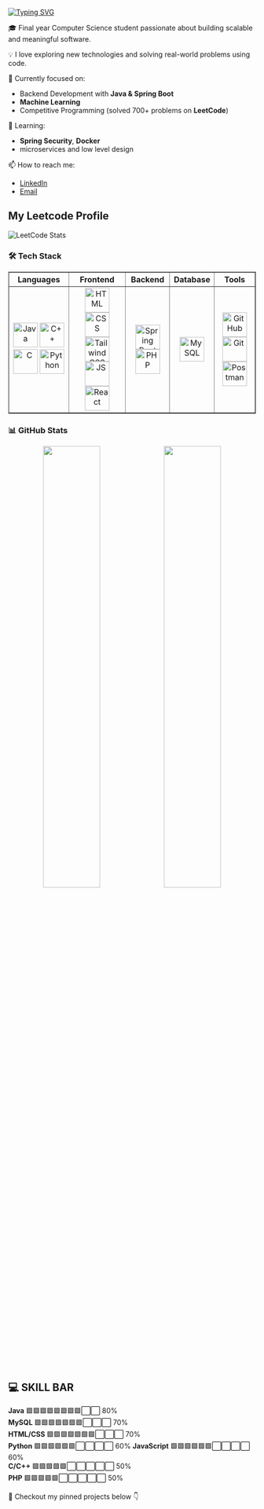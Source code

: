 [![Typing SVG](https://readme-typing-svg.herokuapp.com?font=Fira+Code&size=26&pause=1000&color=c9eb34&center=true&vCenter=true&width=800&lines=Hi%2C+I'm+Siddharth+Shukla;Backend+Developer+%26+Machine+Learning+Enthusiast;Building+projects+in+Spring+Boot+%26+ML)](https://git.io/typing-svg)

🎓 Final year Computer Science student passionate about building scalable and meaningful software.

💡 I love exploring new technologies and solving real-world problems using code.

🔧 Currently focused on:
- Backend Development with **Java & Spring Boot**
- **Machine Learning**
- Competitive Programming (solved 700+ problems on **LeetCode**)

🌱 Learning:
- **Spring Security**, **Docker**
- microservices and low level design

📫 How to reach me:
- [LinkedIn](https://linkedin.com/in/siddharth-shukla-61ab0124b)
- [Email](mailto:shuklasiddharth418@gmail.com)


## My Leetcode Profile
![LeetCode Stats](https://leetcard.jacoblin.cool/SiddharthShukla34?theme=nord&font=Amaranth&ext=heatmap)

### 🛠️ Tech Stack
<table border="1" cellspacing="10" cellpadding="10">
  <tr>
    <th>Languages</th>
    <th>Frontend</th>
    <th>Backend</th>
    <th>Database</th>
    <th>Tools</th>
  </tr>
  <tr>
    <td align="center">
      <img src="https://cdn.jsdelivr.net/gh/devicons/devicon/icons/java/java-original.svg" width="50" height="50" alt="Java"/>
      <img src="https://cdn.jsdelivr.net/gh/devicons/devicon/icons/cplusplus/cplusplus-original.svg" width="50" height="50" alt="C++"/>
      <img src="https://cdn.jsdelivr.net/gh/devicons/devicon/icons/c/c-original.svg" width="50" height="50" alt="C"/>
      <img src="https://cdn.jsdelivr.net/gh/devicons/devicon/icons/python/python-original.svg" width="50" height="50" alt="Python"/>
    </td>
    <td align="center">
      <img src="https://cdn.jsdelivr.net/gh/devicons/devicon/icons/html5/html5-original.svg" width="50" height="50" alt="HTML"/>
      <img src="https://cdn.jsdelivr.net/gh/devicons/devicon/icons/css3/css3-original.svg" width="50" height="50" alt="CSS"/>
      <img src="https://cdn.jsdelivr.net/gh/devicons/devicon/icons/tailwindcss/tailwindcss-original.svg" alt="Tailwind CSS" width="50" height="50"/>
      <img src="https://cdn.jsdelivr.net/gh/devicons/devicon/icons/javascript/javascript-original.svg" width="50" height="50" alt="JS"/>
      <img src="https://cdn.jsdelivr.net/gh/devicons/devicon/icons/react/react-original.svg" width="50" height="50" alt="React"/>
    </td>
    <td align="center">
      <img src="https://cdn.jsdelivr.net/gh/devicons/devicon/icons/spring/spring-original.svg" width="50" height="50" alt="Spring Boot"/>
      <img src="https://cdn.jsdelivr.net/gh/devicons/devicon/icons/php/php-original.svg" width="50" height="50" alt="PHP"/>
    </td>
    <td align="center">
      <img src="https://cdn.jsdelivr.net/gh/devicons/devicon/icons/mysql/mysql-original.svg" width="50" height="50" alt="MySQL"/>
    </td>
    <td align="center">
      <img src="https://cdn.jsdelivr.net/gh/devicons/devicon/icons/github/github-original.svg" width="50" height="50" alt="GitHub"/>
      <img src="https://cdn.jsdelivr.net/gh/devicons/devicon/icons/git/git-original.svg" width="50" height="50" alt="Git"/>
      <img src="https://cdn.jsdelivr.net/gh/devicons/devicon/icons/postman/postman-original.svg" width="50" height="50" alt="Postman"/>
    </td>
  </tr>
</table>

### 📊 GitHub Stats
<p align="center">
  <img src="https://github-readme-stats.vercel.app/api?username=Siddharth3271&show_icons=true&theme=gruvbox" width="48%" />
  <img src="https://github-readme-stats.vercel.app/api/top-langs/?username=Siddharth3271&layout=compact&theme=gruvbox" width="48%" />
</p>


## 💻 SKILL BAR
**Java**         🟩🟩🟩🟩🟩🟩🟩🟩⬜⬜ 80%  
**MySQL**        🟩🟩🟩🟩🟩🟩🟩⬜⬜⬜ 70%  
**HTML/CSS**     🟩🟩🟩🟩🟩🟩🟩⬜⬜⬜ 70%  
**Python**       🟩🟩🟩🟩🟩🟩⬜⬜⬜⬜ 60%
**JavaScript**   🟩🟩🟩🟩🟩🟩⬜⬜⬜⬜ 60%  
**C/C++**        🟩🟩🟩🟩🟩⬜⬜⬜⬜⬜ 50%  
**PHP**          🟩🟩🟩🟩🟩⬜⬜⬜⬜⬜ 50%

📌 Checkout my pinned projects below 👇
